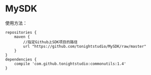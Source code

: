 # MySDK

使用方法：

    repositories {
        maven { 
            //指定Github上SDK项目的路径
            url "https://github.com/tonightstudio/MySDK/raw/master" 
        } 
    }
    dependencies {
        compile 'com.github.tonightstudio:commonutils:1.4'
    }
